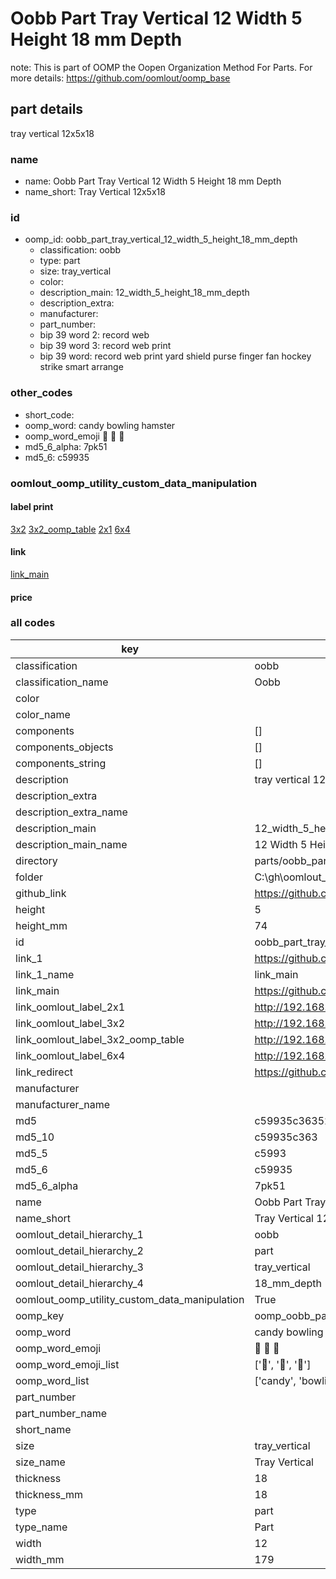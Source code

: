 # Oobb Part Tray Vertical 12 Width 5 Height 18 mm Depth  

note: This is part of OOMP the Oopen Organization Method For Parts. For more details: https://github.com/oomlout/oomp_base

##  part details
  



tray vertical 12x5x18



### name
* name: Oobb Part Tray Vertical 12 Width 5 Height 18 mm Depth
* name_short: Tray Vertical 12x5x18 
### id
* oomp_id: oobb_part_tray_vertical_12_width_5_height_18_mm_depth
  * classification: oobb
  * type: part
  * size: tray_vertical
  * color: 
  * description_main: 12_width_5_height_18_mm_depth
  * description_extra: 
  * manufacturer: 
  * part_number: 
  * bip 39 word 2: record web
  * bip 39 word 3: record web print
  * bip 39 word: record web print yard shield purse finger fan hockey strike smart arrange

### other_codes
* short_code: 
* oomp_word: candy bowling hamster
* oomp_word_emoji :candy: :bowling: :hamster:
* md5_6_alpha: 7pk51
* md5_6: c59935






### oomlout_oomp_utility_custom_data_manipulation
#### label print
[3x2](http://192.168.1.245:1112/?label=oomp%207pk51)
[3x2_oomp_table](http://192.168.1.108:1112/?label=oomp%207pk51)
[2x1](http://192.168.1.242:1112/?label=oomp%207pk51)
[6x4](http://192.168.1.55:1112/?label=oomp%207pk51)    

#### link

[link_main](https://github.com/oomlout/oomlout_oobb_version_4_generated_parts/tree/main/navigation_oomp/oobb/part/tray_vertical/12_width_5_height_18_mm_depth/part)                              

#### price







### all codes 
| key | value |  
| --- | --- |  
| classification | oobb |  
| classification_name | Oobb |  
| color |  |  
| color_name |  |  
| components | [] |  
| components_objects | [] |  
| components_string | [] |  
| description | tray vertical 12x5x18 |  
| description_extra |  |  
| description_extra_name |  |  
| description_main | 12_width_5_height_18_mm_depth |  
| description_main_name | 12 Width 5 Height 18 mm Depth |  
| directory | parts/oobb_part_tray_vertical_12_width_5_height_18_mm_depth |  
| folder | C:\gh\oomlout_oobb_version_4_generated_parts\parts\oobb_part_tray_vertical_12_width_5_height_18_mm_depth |  
| github_link | https://github.com/oomlout/oomlout_oomp_part_src/tree/main/parts/oobb_part_tray_vertical_12_width_5_height_18_mm_depth |  
| height | 5 |  
| height_mm | 74 |  
| id | oobb_part_tray_vertical_12_width_5_height_18_mm_depth |  
| link_1 | https://github.com/oomlout/oomlout_oobb_version_4_generated_parts/tree/main/navigation_oomp/oobb/part/tray_vertical/12_width_5_height_18_mm_depth/part |  
| link_1_name | link_main |  
| link_main | https://github.com/oomlout/oomlout_oobb_version_4_generated_parts/tree/main/navigation_oomp/oobb/part/tray_vertical/12_width_5_height_18_mm_depth/part |  
| link_oomlout_label_2x1 | http://192.168.1.242:1112/?label=oomp%207pk51 |  
| link_oomlout_label_3x2 | http://192.168.1.245:1112/?label=oomp%207pk51 |  
| link_oomlout_label_3x2_oomp_table | http://192.168.1.108:1112/?label=oomp%207pk51 |  
| link_oomlout_label_6x4 | http://192.168.1.55:1112/?label=oomp%207pk51 |  
| link_redirect | https://github.com/oomlout/oomlout_oobb_version_4_generated_parts/tree/main/parts/oobb_tray_vertical_12_05_18 |  
| manufacturer |  |  
| manufacturer_name |  |  
| md5 | c59935c36352cadeba62dfed55be359e |  
| md5_10 | c59935c363 |  
| md5_5 | c5993 |  
| md5_6 | c59935 |  
| md5_6_alpha | 7pk51 |  
| name | Oobb Part Tray Vertical 12 Width 5 Height 18 mm Depth |  
| name_short | Tray Vertical 12x5x18  |  
| oomlout_detail_hierarchy_1 | oobb |  
| oomlout_detail_hierarchy_2 | part |  
| oomlout_detail_hierarchy_3 | tray_vertical |  
| oomlout_detail_hierarchy_4 | 18_mm_depth |  
| oomlout_oomp_utility_custom_data_manipulation | True |  
| oomp_key | oomp_oobb_part_tray_vertical_12_width_5_height_18_mm_depth |  
| oomp_word | candy bowling hamster |  
| oomp_word_emoji | :candy: :bowling: :hamster: |  
| oomp_word_emoji_list | [':candy:', ':bowling:', ':hamster:'] |  
| oomp_word_list | ['candy', 'bowling', 'hamster'] |  
| part_number |  |  
| part_number_name |  |  
| short_name |  |  
| size | tray_vertical |  
| size_name | Tray Vertical |  
| thickness | 18 |  
| thickness_mm | 18 |  
| type | part |  
| type_name | Part |  
| width | 12 |  
| width_mm | 179 |  
